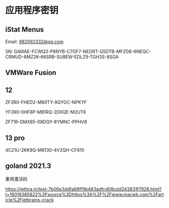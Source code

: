 # 应用程序密钥

## iStat Menus

Email: 982092332@qq.com

SN: GAWAE-FCWQ3-P8NYB-C7GF7-NEDRT-Q5DTB-MFZG6-6NEQC-CRMUD-8MZ2K-66SRB-SU8EW-EDLZ9-TGH3S-8SGA

## VMWare Fusion 

## 12

ZF3R0-FHED2-M80TY-8QYGC-NPKYF

YF390-0HF8P-M81RQ-2DXQE-M2UT6

ZF71R-DMX85-08DQY-8YMNC-PPHV8

## 13 pro

4C21U-2KK9Q-M8130-4V2QH-CF810

## goland 2021.3

重用激活码

https://jetbra.in/test-7b06e3ddfa68ff9b483adfcd08cdd243831f7928.html?t=16018385822%3Fsource%3Dhttps%3A%2F%2Fwww.macwk.com%2Farticle%2Fjetbrains-crack
